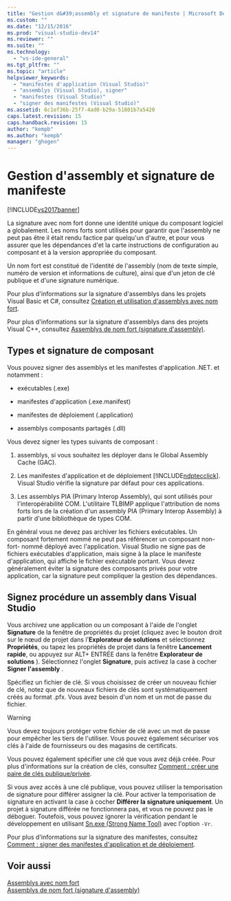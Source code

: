```yaml
---
title: "Gestion d&#39;assembly et signature de manifeste | Microsoft Docs"
ms.custom: ""
ms.date: "12/15/2016"
ms.prod: "visual-studio-dev14"
ms.reviewer: ""
ms.suite: ""
ms.technology: 
  - "vs-ide-general"
ms.tgt_pltfrm: ""
ms.topic: "article"
helpviewer_keywords: 
  - "manifestes d'application (Visual Studio)"
  - "assemblys (Visual Studio), signer"
  - "manifestes (Visual Studio)"
  - "signer des manifestes (Visual Studio)"
ms.assetid: 6c1ef36b-25f7-4ad0-b29a-51801b7a5420
caps.latest.revision: 15
caps.handback.revision: 15
author: "kempb"
ms.author: "kempb"
manager: "ghogen"
---
```

# Gestion d&#39;assembly et signature de manifeste
[!INCLUDE[vs2017banner](../code-quality/includes/vs2017banner.md)]

La signature avec nom fort donne une identité unique du composant logiciel a globalement.  Les noms forts sont utilisés pour garantir que l'assembly ne peut pas être il était rendu factice par quelqu'un d'autre, et pour vous assurer que les dépendances d'et la carte instructions de configuration au composant et à la version appropriée du composant.  
  
 Un nom fort est constitué de l'identité de l'assembly \(nom de texte simple, numéro de version et informations de culture\), ainsi que d'un jeton de clé publique et d'une signature numérique.  
  
 Pour plus d'informations sur la signature d'assemblys dans les projets Visual Basic et C\#, consultez [Création et utilisation d'assemblys avec nom fort](../Topic/Creating%20and%20Using%20Strong-Named%20Assemblies.md).  
  
 Pour plus d'informations sur la signature d'assemblys dans des projets Visual C\+\+, consultez [Assemblys de nom fort \(signature d'assembly\)](/visual-cpp/dotnet/strong-name-assemblies-assembly-signing-cpp-cli).  
  
## Types et signature de composant  
 Vous pouvez signer des assemblys et les manifestes d'application .NET.  et notamment :  
  
-   exécutables \(.exe\)  
  
-   manifestes d'application \(.exe.manifest\)  
  
-   manifestes de déploiement \(.application\)  
  
-   assemblys composants partagés \(.dll\)  
  
 Vous devez signer les types suivants de composant :  
  
1.  assemblys, si vous souhaitez les déployer dans le Global Assembly Cache \(GAC\).  
  
2.  Les manifestes d'application et de déploiement [!INCLUDE[ndptecclick](../deployment/includes/ndptecclick_md.md)].  Visual Studio vérifie la signature par défaut pour ces applications.  
  
3.  Les assemblys PIA \(Primary Interop Assembly\), qui sont utilisés pour l'interopérabilité COM.  L'utilitaire TLBIMP applique l'attribution de noms forts lors de la création d'un assembly PIA \(Primary Interop Assembly\) à partir d'une bibliothèque de types COM.  
  
 En général vous ne devez pas archiver les fichiers exécutables.  Un composant fortement nommé ne peut pas référencer un composant non\-fort\- nommé déployé avec l'application.  Visual Studio ne signe pas de fichiers exécutables d'application, mais signe à la place le manifeste d'application, qui affiche le fichier exécutable portant.  Vous devez généralement éviter la signature des composants privés pour votre application, car la signature peut compliquer la gestion des dépendances.  
  
## Signez procédure un assembly dans Visual Studio  
 Vous archivez une application ou un composant à l'aide de l'onglet **Signature** de la fenêtre de propriétés du projet \(cliquez avec le bouton droit sur le nœud de projet dans l'**Explorateur de solutions** et sélectionnez **Propriétés**, ou tapez les propriétés de projet dans la fenêtre **Lancement rapide**, ou appuyez sur ALT\+ ENTRÉE dans la fenêtre **Explorateur de solutions** \).  Sélectionnez l'onglet **Signature**, puis activez la case à cocher **Signer l'assembly** .  
  
 Spécifiez un fichier de clé.  Si vous choisissez de créer un nouveau fichier de clé, notez que de nouveaux fichiers de clés sont systématiquement créés au format .pfx.  Vous avez besoin d'un nom et un mot de passe du fichier.  
  
> [!WARNING]
>  Vous devez toujours protéger votre fichier de clé avec un mot de passe pour empêcher les tiers de l'utiliser.  Vous pouvez également sécuriser vos clés à l'aide de fournisseurs ou des magasins de certificats.  
  
 Vous pouvez également spécifier une clé que vous avez déjà créée.  Pour plus d'informations sur la création de clés, consultez [Comment : créer une paire de clés publique\/privée](../Topic/How%20to:%20Create%20a%20Public-Private%20Key%20Pair.md).  
  
 Si vous avez accès à une clé publique, vous pouvez utiliser la temporisation de signature pour différer assigner la clé.  Pour activer la temporisation de signature en activant la case à cocher **Différer la signature uniquement**.  Un projet à signature différée ne fonctionnera pas, et vous ne pouvez pas le déboguer.  Toutefois, vous pouvez ignorer la vérification pendant le développement en utilisant [Sn.exe \(Strong Name Tool\)](../Topic/Sn.exe%20\(Strong%20Name%20Tool\).md) avec l'option `-Vr`.  
  
 Pour plus d'informations sur la signature des manifestes, consultez [Comment : signer des manifestes d'application et de déploiement](../ide/how-to-sign-application-and-deployment-manifests.md).  
  
## Voir aussi  
 [Assemblys avec nom fort](../Topic/Strong-Named%20Assemblies.md)   
 [Assemblys de nom fort \(signature d'assembly\)](/visual-cpp/dotnet/strong-name-assemblies-assembly-signing-cpp-cli)